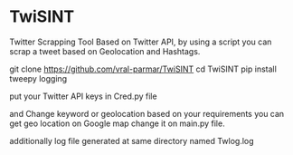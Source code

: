 # TwiSINT
Twitter Scrapping Tool Based on Twitter API, by using a script you can scrap a tweet based on Geolocation and Hashtags.

git clone https://github.com/vral-parmar/TwiSINT
cd TwiSINT
pip install tweepy logging 

put your Twitter API keys in Cred.py file 

and Change keyword or geolocation based on your requirements
you can get geo location on Google map
change it on main.py file.

additionally log file generated at same directory named Twlog.log
